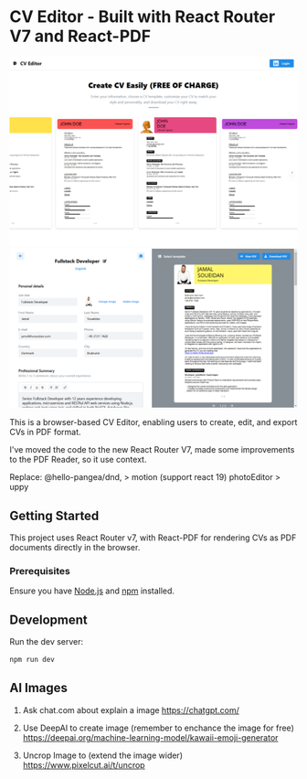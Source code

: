 # CV Editor - Built with React Router V7 and React-PDF

![Application](screenshots/frontpage.png)
![Edit](screenshots/new-cv-editor.png)

This is a browser-based CV Editor, enabling users to create, edit, and export CVs in PDF format.

I've moved the code to the new React Router V7, made some improvements to the PDF Reader, so it use context.

Replace:
@hello-pangea/dnd, > motion (support react 19)
photoEditor > uppy

## Getting Started

This project uses React Router v7, with React-PDF for rendering CVs as PDF documents directly in the browser.

### Prerequisites

Ensure you have [Node.js](https://nodejs.org/) and [npm](https://www.npmjs.com/) installed.

## Development

Run the dev server:

```bash
npm run dev
```

## AI Images

1. Ask chat.com about explain a image
   https://chatgpt.com/

2. Use DeepAI to create image (remember to enchance the image for free)
   https://deepai.org/machine-learning-model/kawaii-emoji-generator

3. Uncrop Image to (extend the image wider)
   https://www.pixelcut.ai/t/uncrop
